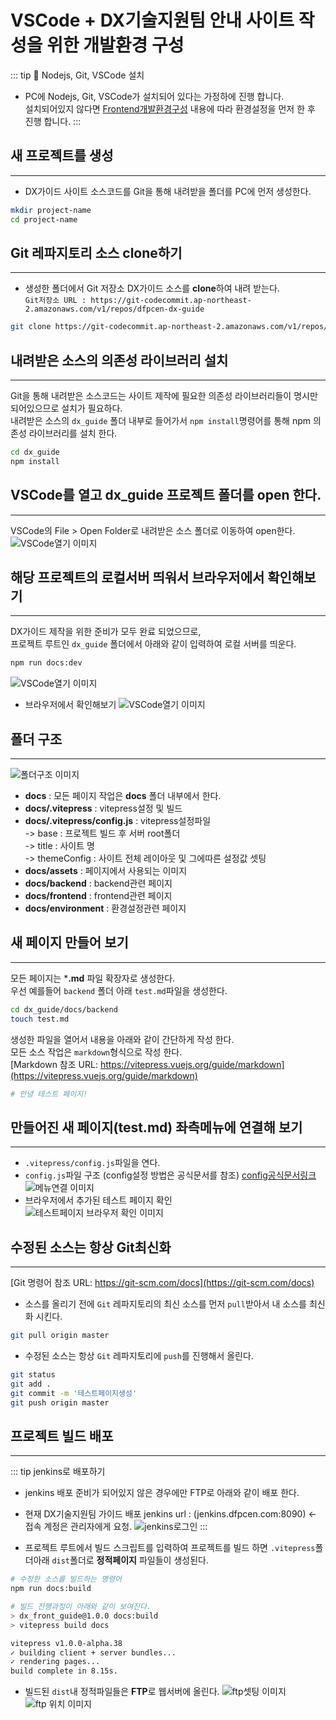 # VSCode + DX기술지원팀 안내 사이트 작성을 위한 개발환경 구성

::: tip :bell: Nodejs, Git, VSCode 설치
* PC에 Nodejs, Git, VSCode가 설치되어 있다는 가정하에 진행 합니다.  
설치되어있지 않다면 [Frontend개발환경구성](/frontend/dev-env-config.md) 내용에 따라 환경설정을 먼저 한 후 진행 합니다.
:::

## 새 프로젝트를 생성
---
* DX가이드 사이트 소스코드를 Git을 통해 내려받을 폴더를 PC에 먼저 생성한다.
```sh
mkdir project-name
cd project-name
```

## Git 레파지토리 소스 clone하기
---
* 생성한 폴더에서 Git 저장소 DX가이드 소스를 **clone**하여 내려 받는다.  
  `Git저장소 URL : https://git-codecommit.ap-northeast-2.amazonaws.com/v1/repos/dfpcen-dx-guide`
```sh
git clone https://git-codecommit.ap-northeast-2.amazonaws.com/v1/repos/dfpcen-dx-guide
```

## 내려받은 소스의 의존성 라이브러리 설치
---
Git을 통해 내려받은 소스코드는 사이트 제작에 필요한 의존성 라이브러리들이 명시만 되어있으므로 설치가 필요하다.  
내려받은 소스의 `dx_guide` 폴더 내부로 들어가서 `npm install`명령어를 통해 npm 의존성 라이브러리를 설치 한다.
```sh
cd dx_guide
npm install
```

## VSCode를 열고 dx_guide 프로젝트 폴더를 open 한다.
---
VSCode의 File > Open Folder로 내려받은 소스 폴더로 이동하여 open한다.
![VSCode열기 이미지](/assets/image/frontend-common/img1.png)


## 해당 프로젝트의 로컬서버 띄워서 브라우저에서 확인해보기
---
DX가이드 제작을 위한 준비가 모두 완료 되었으므로,  
프로젝트 루트인 `dx_guide` 폴더에서 아래와 같이 입력하여 로컬 서버를 띄운다.
```sh
npm run docs:dev
```
![VSCode열기 이미지](/assets/image/frontend-common/img3.png)
* 브라우저에서 확인해보기
![VSCode열기 이미지](/assets/image/frontend-common/img4.png)



## 폴더 구조
---
![폴더구조 이미지](/assets/image/frontend-common/img2.png)
* **docs** : 모든 페이지 작업은 **docs** 폴더 내부에서 한다.
* **docs/.vitepress** : vitepress설정 및 빌드
* **docs/.vitepress/config.js** : vitepress설정파일  
  -> base : 프로젝트 빌드 후 서버 root폴더  
  -> title : 사이트 명  
  -> themeConfig : 사이트 전체 레이아웃 및 그에따른 설정값 셋팅
* **docs/assets** : 페이지에서 사용되는 이미지
* **docs/backend** : backend관련 페이지
* **docs/frontend** : frontend관련 페이지
* **docs/environment** : 환경설정관련 페이지

## 새 페이지 만들어 보기
---
모든 페이지는 ***.md** 파일 확장자로 생성한다.  
우선 예를들어 `backend` 폴더 아래 `test.md`파일을 생성한다.
```sh
cd dx_guide/docs/backend
touch test.md
```
생성한 파일을 열어서 내용을 아래와 같이 간단하게 작성 한다.  
모든 소스 작업은 `markdown`형식으로 작성 한다.  
[Markdown 참조 URL: https://vitepress.vuejs.org/guide/markdown](https://vitepress.vuejs.org/guide/markdown)
```sh
# 안녕 테스트 페이지!
```

## 만들어진 새 페이지(test.md) 좌측메뉴에 연결해 보기
---
* `.vitepress/config.js`파일을 연다.
* `config.js`파일 구조 (config설정 방법은 공식문서를 참조) [config공식문서링크](https://vitepress.vuejs.org/config/introduction)
![메뉴연결 이미지](/assets/image/frontend-common/img5.png)
* 브라우저에서 추가된 테스트 페이지 확인  
![테스트페이지 브라우저 확인 이미지](/assets/image/frontend-common/img6.png)


## 수정된 소스는 항상 Git최신화
---
[Git 명령어 참조 URL: https://git-scm.com/docs](https://git-scm.com/docs)
* 소스를 올리기 전에 `Git` 레파지토리의 최신 소스를 먼저 `pull`받아서 내 소스를 최신화 시킨다.
```sh
git pull origin master
```
* 수정된 소스는 항상 `Git` 레파지토리에 `push`를 진행해서 올린다.  

```sh
git status
git add .
git commit -m '테스트페이지생성'
git push origin master
```


## 프로젝트 빌드 배포
---
::: tip jenkins로 배포하기
* jenkins 배포 준비가 되어있지 않은 경우에만 FTP로 아래와 같이 배포 한다.
* 현재 DX기술지원팀 가이드 배포 jenkins url : (jenkins.dfpcen.com:8090) <- 접속 계정은 관리자에게 요청.
![jenkins로그인](/assets/image/frontend-common/img9.png)
:::

* 프로젝트 루트에서 빌드 스크립트를 입력하여 프로젝트를 빌드 하면 `.vitepress`폴더아래 `dist`폴더로 **정적페이지** 파일들이 생성된다.
```sh
# 수정한 소스를 빌드하는 명령어
npm run docs:build
```
```sh
# 빌드 진행과정이 아래와 같이 보여진다.
> dx_front_guide@1.0.0 docs:build
> vitepress build docs

vitepress v1.0.0-alpha.38
✓ building client + server bundles...
✓ rendering pages...    
build complete in 8.15s.
```
* 빌드된 `dist`내 정적파일들은 **FTP**로 웹서버에 올린다.
![ftp셋팅 이미지](/assets/image/frontend-common/img7.png)
![ftp 위치 이미지](/assets/image/frontend-common/img8.png)
